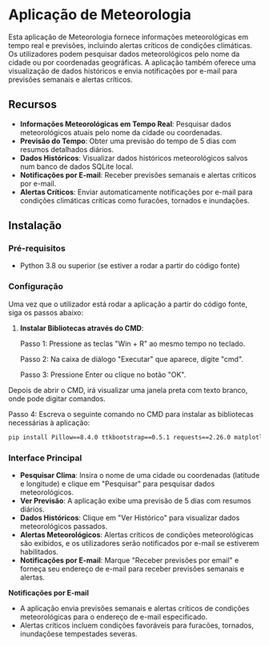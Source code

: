 # Aplicação de Meteorologia

Esta aplicação de Meteorologia fornece informações meteorológicas em tempo real e previsões, incluindo alertas críticos de condições climáticas. Os utilizadores podem pesquisar dados meteorológicos pelo nome da cidade ou por coordenadas geográficas. A aplicação também oferece uma visualização de dados históricos e envia notificações por e-mail para previsões semanais e alertas críticos.

## Recursos

- **Informações Meteorológicas em Tempo Real**: Pesquisar dados meteorológicos atuais pelo nome da cidade ou coordenadas.
- **Previsão do Tempo**: Obter uma previsão do tempo de 5 dias com resumos detalhados diários.
- **Dados Históricos**: Visualizar dados históricos meteorológicos salvos num banco de dados SQLite local.
- **Notificações por E-mail**: Receber previsões semanais e alertas críticos por e-mail.
- **Alertas Críticos**: Enviar automaticamente notificações por e-mail para condições climáticas críticas como furacões, tornados e inundações.

## Instalação

### Pré-requisitos

- Python 3.8 ou superior (se estiver a rodar a partir do código fonte)

### Configuração

Uma vez que o utilizador está rodar a aplicação a partir do código fonte, siga os passos abaixo:

1. **Instalar Bibliotecas através do CMD**:
   
   Passo 1: Pressione as teclas "Win + R" ao mesmo tempo no teclado.

   Passo 2: Na caixa de diálogo "Executar" que aparece, digite "cmd".

   Passo 3: Pressione Enter ou clique no botão "OK".
   
Depois de abrir o CMD, irá visualizar uma janela preta com texto branco, onde pode digitar comandos.

   Passo 4: Escreva o seguinte comando no CMD para instalar as bibliotecas necessárias à aplicação:

   ```bash
   pip install Pillow==8.4.0 ttkbootstrap==0.5.1 requests==2.26.0 matplotlib==3.4.3 
```

### Interface Principal

- **Pesquisar Clima**: Insira o nome de uma cidade ou coordenadas (latitude e longitude) e clique em "Pesquisar" para pesquisar dados meteorológicos.
- **Ver Previsão**: A aplicação exibe uma previsão de 5 dias com resumos diários.
- **Dados Históricos**: Clique em "Ver Histórico" para visualizar dados meteorológicos passados.
- **Alertas Meteorológicos**: Alertas críticos de condições meteorológicas são exibidos, e os utilizadores serão notificados por e-mail se estiverem habilitados.
- **Notificações por E-mail**: Marque "Receber previsões por email" e forneça seu endereço de e-mail para receber previsões semanais e alertas.

**Notificações por E-mail**

- A aplicação envia previsões semanais e alertas críticos de condições meteorológicas para o endereço de e-mail especificado.
- Alertas críticos incluem condições favoráveis para furacões, tornados, inundaçõese tempestades severas.
